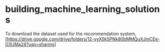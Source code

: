 # building_machine_learning_solutions
To download the dataset used for the recommendation system, [https://drive.google.com/drive/folders/12-yyX0k5PNk80bMMQuXJmCEe-D3UMa24?usp=sharing]
